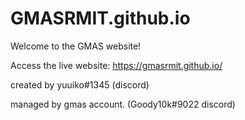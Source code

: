 # GMASRMIT.github.io

Welcome to the GMAS website!

Access the live website:
https://gmasrmit.github.io/

created by yuuiko#1345 (discord)

managed by gmas account. (Goody10k#9022 discord)
